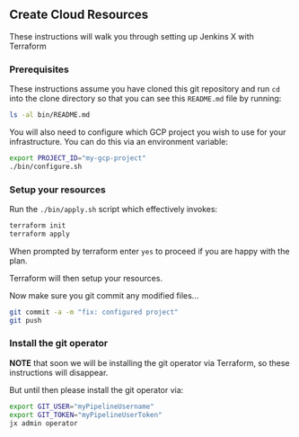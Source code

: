 ## Create Cloud Resources

These instructions will walk you through setting up Jenkins X with Terraform

### Prerequisites

These instructions assume you have cloned this git repository and run `cd` into the clone directory so that you can see this `README.md` file by running:

```bash 
ls -al bin/README.md
```

You will also need to configure which GCP project you wish to use for your infrastructure. You can do this via an environment variable:

```bash 
export PROJECT_ID="my-gcp-project"
./bin/configure.sh
```


### Setup your resources

Run the `./bin/apply.sh` script which effectively invokes:

```bash 
terraform init
terraform apply
```

When prompted by terraform enter `yes` to proceed if you are happy with the plan.

Terraform will then setup your resources. 

Now make sure you git commit any modified files...

```bash 
git commit -a -m "fix: configured project"
git push
```


### Install the git operator

**NOTE** that soon we will be installing the git operator via Terraform, so these instructions will disappear. 

But until then please install the git operator via:

```bash
export GIT_USER="myPipelineUsername"
export GIT_TOKEN="myPipelineUserToken"
jx admin operator
```

